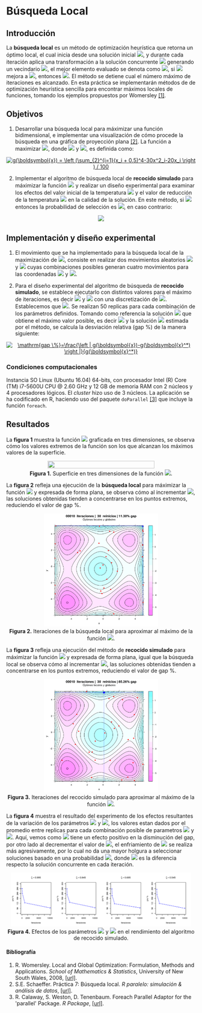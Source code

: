 # Búsqueda Local

## Introducción

La **búsqueda local** es un método de optimización heurística que retorna un óptimo local, el cual inicia desde una solución inicial <img src="https://latex.codecogs.com/gif.latex?x" />, y durante cada iteración aplica una transformación a la solución concurrente <img src="https://latex.codecogs.com/gif.latex?x" /> generando un vecindario <img src="https://latex.codecogs.com/gif.latex?N(x)" />, el mejor elemento evaluado se denota como <img src="https://latex.codecogs.com/gif.latex?x'" />, si <img src="https://latex.codecogs.com/gif.latex?f(x')" /> mejora a <img src="https://latex.codecogs.com/gif.latex?f(x)" />, entonces <img src="https://latex.codecogs.com/gif.latex?x=x'" />. El método se detiene cual el número máximo de iteraciones es alcanzado. En esta práctica se implementarán métodos de de optimización heurística sencilla para encontrar máximos locales de funciones, tomando los ejemplos propuestos por Womersley [\[1\]](#bibliograf%C3%ADa).

## Objetivos

1. Desarrollar una búsqueda local para máximizar una función bidimensional, e implementar una visualización de cómo procede la búsqueda en una gráfica de proyección plana [\[2\]](#bibliograf%C3%ADa). La función a maximizar <img src="https://latex.codecogs.com/gif.latex?g(\boldsymbol{x})">, donde <img src="https://latex.codecogs.com/gif.latex?\boldsymbol{x}\in\mathbb{R}^2"/> y <img src="https://latex.codecogs.com/gif.latex?-6\leq&space;g(\boldsymbol{x})\leq&space;5">, es definida como:

<p align="center">
<a href="https://www.codecogs.com/eqnedit.php?latex=g(\boldsymbol{x})&space;=&space;\left&space;(\sum_{2}^{i=1}(x_i&space;&plus;&space;0.5)^4-30x^2_i-20x_i&space;\right&space;)&space;/&space;100" target="_blank"><img src="https://latex.codecogs.com/gif.latex?g(\boldsymbol{x})&space;=&space;\left&space;(\sum_{2}^{i=1}(x_i&space;&plus;&space;0.5)^4-30x^2_i-20x_i&space;\right&space;)&space;/&space;100." title="g(\boldsymbol{x}) = \left (\sum_{2}^{i=1}(x_i + 0.5)^4-30x^2_i-20x_i \right ) / 100" /></a>
</p>

2. Implementar el algoritmo de búsqueda local de **recocido simulado** para máximizar la función <img src="https://latex.codecogs.com/gif.latex?g(\boldsymbol{x})"/> y realizar un diseño experimental para examinar los efectos del valor inicial de la temperatura <img src="https://latex.codecogs.com/gif.latex?T"> y el valor de reducción de la temperatura <img src="https://latex.codecogs.com/gif.latex?\xi"> en la calidad de la solución. En este método, si <img src="https://latex.codecogs.com/gif.latex?g(\boldsymbol{x}')>g(\boldsymbol{x})"/> entonces la probabilidad de selección es <img src="https://latex.codecogs.com/gif.latex?P(\boldsymbol{x},\boldsymbol{x}',T)=1"/>, en caso contrario:

<p align="center">
<img src="https://latex.codecogs.com/gif.latex?P(\boldsymbol{x}',\boldsymbol{x},T)=\exp(-(g(\boldsymbol{x})-g(\boldsymbol{x}'))/T)."/>  
</p>

## Implementación y diseño experimental

1. El movimiento que se ha implementado para la búsqueda local de la maximización de <img src="https://latex.codecogs.com/gif.latex?g(\boldsymbol{x})"/>, consiste en realizar dos movimientos aleatorios <img src="https://latex.codecogs.com/gif.latex?\inline&space;\Delta&space;x"/> y <img src="https://latex.codecogs.com/gif.latex?\inline&space;\Delta&space;y"> cuyas combinaciones posibles generan cuatro movimientos para las coordenadas <img src="https://latex.codecogs.com/gif.latex?x"/> y <img src="https://latex.codecogs.com/gif.latex?y"/>.

2. Para el diseño experimental del algoritmo de búsqueda de **recocido simulado**, se establece ejecutarlo con distintos valores para el máximo de iteraciones, es decir <img src="https://latex.codecogs.com/gif.latex?\inline&space;t_{\max}\in\left&space;\{&space;10,10^2,10^3,10^4&space;\right&space;\}"/> y <img src="https://latex.codecogs.com/gif.latex?\inline&space;\xi\in\left&space;\{&space;0.545,0.995&space;\right&space;\}"/> con una discretización de <img src="https://latex.codecogs.com/gif.latex?\inline&space;0.15"/>. Establecemos que <img src="https://latex.codecogs.com/gif.latex?T=t_{\max}"/>. Se realizan 50 replicas para cada combinación de los parámetros definidos. Tomando como referencia la solución <img src="https://latex.codecogs.com/gif.latex?g(\boldsymbol{x}^*"/> que obtiene el máximo valor posible, es decir <img src="https://latex.codecogs.com/gif.latex?g(\boldsymbol{x}^*)\approx&space;1.30125"/> y la solución <img src="https://latex.codecogs.com/gif.latex?\boldsymbol{x}"/> estimada por el método, se calcula la desviación relativa (gap %) de la manera siguiente:

<p align="center">
<a href="https://www.codecogs.com/eqnedit.php?latex=\mathrm{gap&space;\%}=\frac{\left&space;|&space;g(\boldsymbol{x})-g(\boldsymbol{x}^*)&space;\right&space;|}{g(\boldsymbol{x}^*)}" target="_blank"><img src="https://latex.codecogs.com/gif.latex?\mathrm{gap&space;\%}=\frac{\left&space;|&space;g(\boldsymbol{x})-g(\boldsymbol{x}^*)&space;\right&space;|}{g(\boldsymbol{x}^*)}." title="\mathrm{gap \%}=\frac{\left | g(\boldsymbol{x})-g(\boldsymbol{x}^*) \right |}{g(\boldsymbol{x}^*)}" /></a>
</p>

### Condiciones computacionales
Instancia SO Linux (Ubuntu 16.04) 64-bits, con procesador Intel (R) Core (TM) i7-5600U CPU @ 2.60 GHz y 12 GB de memoria RAM con 2 núcleos y 4 procesadores lógicos. El <i>cluster</i> hizo uso de 3 núcleos. La aplicación se ha codificado en R, haciendo uso del paquete `doParallel` [\[3\]](#bibliograf%C3%ADa) que incluye la función `foreach`.

## Resultados
La **figura 1** muestra la función <img src="https://latex.codecogs.com/gif.latex?g(\boldsymbol{x})"> graficada en tres dimensiones, se observa cómo los valores extremos de la función son los que alcanzan los máximos valores de la superficie.

<p align="center">
<img src="https://github.com/dagoquevedo/parallelr/blob/master/P7/img/P7_A_2.gif" width="75%" height="75%"/><br>
<b>Figura 1.</b> Superficie en tres dimensiones de la función <img src="https://latex.codecogs.com/gif.latex?g(\boldsymbol{x})">.
</p>

La **figura 2** refleja una ejecución de la **búsqueda local** para máximizar la función <img src="https://latex.codecogs.com/gif.latex?\inline&g(\boldsymbol{x})"> y expresada de forma plana, se observa cómo al incrementar <img src="https://latex.codecogs.com/gif.latex?t_{\max}">, las soluciones obtenidas tienden a concentrarse en los puntos extremos, reduciendo el valor de gap %.

<p align="center">
<img src="https://github.com/dagoquevedo/parallelr/blob/master/P7/img/P7_A_1.gif" width="60%" height="60%"/><br>
<b>Figura 2.</b> Iteraciones de la búsqueda local para aproximar al máximo de la función <img src="https://latex.codecogs.com/gif.latex?g(\boldsymbol{x})">.
</p>

La **figura 3** refleja una ejecución del método de **recocido simulado** para máximizar la función <img src="https://latex.codecogs.com/gif.latex?\inline&g(\boldsymbol{x})"> y expresada de forma plana, igual que la búsqueda local se observa cómo al incrementar <img src="https://latex.codecogs.com/gif.latex?t_{\max}">, las soluciones obtenidas tienden a concentrarse en los puntos extremos, reduciendo el valor de gap %.

<p align="center">
<img src="https://github.com/dagoquevedo/parallelr/blob/master/P7/img/P7_B_1.gif" width="60%" height="60%"/><br>
<b>Figura 3.</b> Iteraciones del recocido simulado para aproximar al máximo de la función <img src="https://latex.codecogs.com/gif.latex?g(\boldsymbol{x})">.
</p>

La **figura 4** muestra el resultado del experimento de los efectos resultantes de la variación de los parámetros <img src="https://latex.codecogs.com/gif.latex?T"> y <img src="https://latex.codecogs.com/gif.latex?\xi">, los valores estan dados por el promedio entre replicas para cada combinación posible de parametros <img src="https://latex.codecogs.com/gif.latex?T"> y <img src="https://latex.codecogs.com/gif.latex?(T,\xi)">. Aquí, vemos como <img src="https://latex.codecogs.com/gif.latex?T"> tiene un efecto positivo en la disminución del gap, por otro lado al decrementar el valor de <img src="https://latex.codecogs.com/gif.latex?xi">, el enfriamiento de <img src="https://latex.codecogs.com/gif.latex?T"> se realiza más agresivamente, por lo cual no da una mayor holgura a seleccionar soluciones basado en una probabilidad <img src="https://latex.codecogs.com/gif.latex?\exp(-\delta/T)">, donde <img src="https://latex.codecogs.com/gif.latex?\delta"> es la diferencia respecto la solución concurrente en cada iteración.
 
<p align="center">
<img src="https://github.com/dagoquevedo/parallelr/blob/master/P7/img/P7_B_3.png" width="95%" height="95%"/><br>
<b>Figura 4.</b> Efectos de los parámetros <img src="https://latex.codecogs.com/gif.latex?T"> y <img src="https://latex.codecogs.com/gif.latex?\xi"> en el rendimiento del algoritmo de recocido simulado.
</p>


#### Bibliografía
1. R. Womersley. Local and Global Optimization: Formulation, Methods and Applications. <i>School of Mathematics & Statistics</i>, University of New South Wales, 2008, [\[url\]](http://web.maths.unsw.edu.au/~rsw/lgopt.pdf).
3. S.E. Schaeffer. Práctica 7: Búsqueda local. <i>R paralelo: simulación & análisis de datos</i>, [\[url\]](http://elisa.dyndns-web.com/teaching/comp/par/p7.html).
4. R. Calaway, S. Weston, D. Tenenbaum. Foreach Parallel Adaptor for the 'parallel' Package. <i>R Package</i>, [\[url\]](https://cran.r-project.org/web/packages/doParallel/doParallel.pdf).
